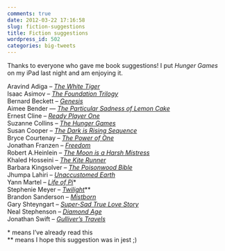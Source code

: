 ```yaml
---
comments: true
date: 2012-03-22 17:16:58
slug: fiction-suggestions
title: Fiction suggestions
wordpress_id: 502
categories: big-tweets
---
```


Thanks to everyone who gave me book suggestions! I put _Hunger Games_ on my iPad last night and am enjoying it.

Aravind Adiga – _[The White Tiger](http://www.goodreads.com/book/show/1768603.The_White_Tiger)_  
Isaac Asimov – _[The Foundation Trilogy](http://www.goodreads.com/book/show/46654.The_Foundation_Trilogy)_  
Bernard Beckett – _[Genesis](http://www.goodreads.com/book/show/6171892-genesis)_  
Aimee Bender — _[The Particular Sadness of Lemon Cake](http://www.goodreads.com/book/show/7048800-the-particular-sadness-of-lemon-cake)_  
Ernest Cline – _[Ready Player One](http://www.goodreads.com/book/show/9969571-ready-player-one)_  
Suzanne Collins – _[The Hunger Games](http://www.goodreads.com/book/show/2767052-the-hunger-games)_  
Susan Cooper – _[The Dark is Rising Sequence](http://www.goodreads.com/book/show/11306.The_Dark_Is_Rising_Sequence)_  
Bryce Courtenay – _[The Power of One](http://www.goodreads.com/book/show/122.The_Power_of_One)_  
Jonathan Franzen – _[Freedom](http://www.goodreads.com/book/show/7905092-freedom)_  
Robert A.Heinlein – _[The Moon is a Harsh Mistress](http://www.goodreads.com/book/show/16690.The_Moon_is_a_Harsh_Mistress)_  
Khaled Hosseini – _[The Kite Runner](http://www.goodreads.com/book/show/77203.The_Kite_Runner)_  
Barbara Kingsolver – _[The Poisonwood Bible](http://www.goodreads.com/book/show/7244.The_Poisonwood_Bible)_  
Jhumpa Lahiri – _[Unaccustomed Earth](http://www.goodreads.com/book/show/85301.Unaccustomed_Earth)_  
Yann Martel – _[Life of Pi](http://www.goodreads.com/book/show/4214.Life_of_Pi)_\*  
Stephenie Meyer – _[Twilight](http://www.goodreads.com/book/show/41865.Twilight)_\*\*  
Brandon Sanderson – _[Mistborn](http://www.goodreads.com/book/show/68428.Mistborn)_  
Gary Shteyngart – _[Super-Sad True Love Story](http://www.goodreads.com/book/show/7334201-super-sad-true-love-story)_  
Neal Stephenson – _[Diamond Age](http://www.goodreads.com/book/show/827.The_Diamond_Age)_  
Jonathan Swift – _[Gulliver’s Travels](http://www.goodreads.com/book/show/7733.Gulliver_s_Travels)_  

\* means I’ve already read this  
\*\* means I hope this suggestion was in jest ;)
